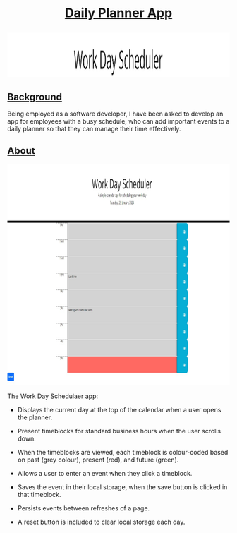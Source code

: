 # <p align="center"><ins>Daily Planner App</ins></p>

<p align="center">
  <img width="100%" height="100" src="https://github.com/HJandu/daily_planner_app/blob/main/images/banner.jpg">
</p>

## <ins>Background</ins>
Being employed as a software developer, I have been asked to develop an app for employees with a busy schedule, who can add important events to a daily planner so that they can manage their time effectively. 
 
## <ins>About</ins>
<p align="center">
  <img width="100%" height="500" src="https://github.com/HJandu/daily_planner_app/blob/main/images/front_screen.jpg">
</p>

The Work Day Schedulaer app:

* Displays the current day at the top of the calendar when a user opens the planner.

* Present timeblocks for standard business hours when the user scrolls down.

* When the timeblocks are viewed, each timeblock is colour-coded based on past (grey colour), present (red), and future (green).

* Allows a user to enter an event when they click a timeblock.

* Saves the event in their local storage, when the save button is clicked in that timeblock.

* Persists events between refreshes of a page.
  
* A reset button is included to clear local storage each day.
